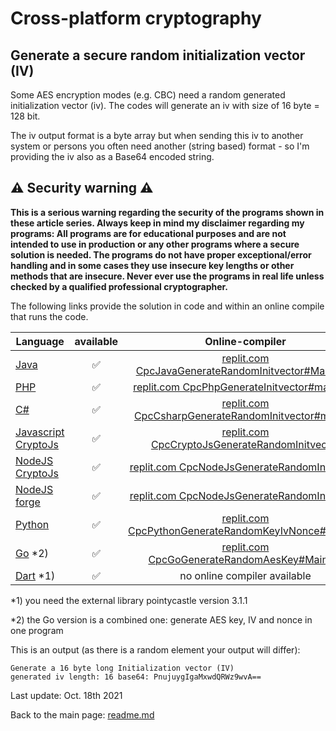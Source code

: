 # Cross-platform cryptography

## Generate a secure random initialization vector (IV)

Some AES encryption modes (e.g. CBC) need a random generated initialization vector (iv). The codes will generate an iv with size of 16 byte = 128 bit.

The iv output format is a byte array but when sending this iv to another system or persons you often need another (string based) format - so I'm providing the iv also as a Base64 encoded string.

## :warning: Security warning :warning:

**This is a serious warning regarding the security of the programs shown in these article series.  Always keep in mind my disclaimer regarding my programs: All programs are for educational purposes and are not intended to use in production or any other programs where a  secure solution is needed. The programs do not have proper exceptional/error handling and in some cases they use insecure key lengths or other methods that are insecure. Never ever use the programs in real life unless checked by a qualified professional cryptographer.**

The following links provide the solution in code and within an online compile that runs the code.

| Language | available | Online-compiler
| ------ | :---: | :----: |
| [Java](../GenerateInitvector/GenerateRandomInitvector.java) | :white_check_mark: | [replit.com CpcJavaGenerateRandomInitvector#Main.java](https://replit.com/@javacrypto/CpcJavaGenerateRandomInitvector#Main.java/)
| [PHP](../GenerateInitvector/GenerateRandomInitvector.php) | :white_check_mark: | [replit.com CpcPhpGenerateInitvector#main.php](https://replit.com/@javacrypto/CpcPhpGenerateInitvector#main.php/)
| [C#](../GenerateInitvector/GenerateRandomInitvector.cs) | :white_check_mark: | [replit.com CpcCsharpGenerateRandomInitvector#main.cs](https://replit.com/@javacrypto/CpcCsharpGenerateRandomInitvector#main.cs/)
| [Javascript CryptoJs](../GenerateInitvector/GenerateRandomInitvectorCryptoJs.js) | :white_check_mark: | [replit.com CpcCryptoJsGenerateRandomInitvector](https://replit.com/@javacrypto/CpcCryptoJsGenerateRandomInitvector/)
| [NodeJS CryptoJs](../GenerateInitvector/GenerateRandomInitvectorNodeJsCrypto.js) | :white_check_mark: | [replit.com CpcNodeJsGenerateRandomInitvector](https://replit.com/@javacrypto/CpcNodeJsGenerateRandomInitvector/)
| [NodeJS forge](../GenerateInitvector/GenerateRandomInitvectorNodeJs.js) | :white_check_mark: | [replit.com CpcNodeJsGenerateRandomInitvector](https://replit.com/@javacrypto/CpcNodeJsGenerateRandomInitvector/)
| [Python](../GenerateInitvector/GenerateRandomKeyIvNonce.py) | :white_check_mark: | [replit.com CpcPythonGenerateRandomKeyIvNonce#main.py](https://replit.com/@javacrypto/CpcPythonGenerateRandomKeyIvNonce#main.py/)
| [Go](../GenerateInitvector/GenerateAesKeyIvNonce.go) *2) | :white_check_mark: | [replit.com CpcGoGenerateRandomAesKey#Main.go](https://replit.com/@javacrypto/CpcGoGenerateKeyIvNonce#main.go/)
| [Dart](../GenerateAesKey/GenerateRandomKeyIvNonce.dart) *1) | :white_check_mark: | no online compiler available

*1) you need the external library pointycastle version 3.1.1

*2) the Go version is a combined one: generate AES key, IV and nonce in one program

This is an output (as there is a random element your output will differ):

```plaintext
Generate a 16 byte long Initialization vector (IV)
generated iv length: 16 base64: PnujuygIgaMxwdQRWz9wvA==
```

Last update: Oct. 18th 2021

Back to the main page: [readme.md](../readme.md)